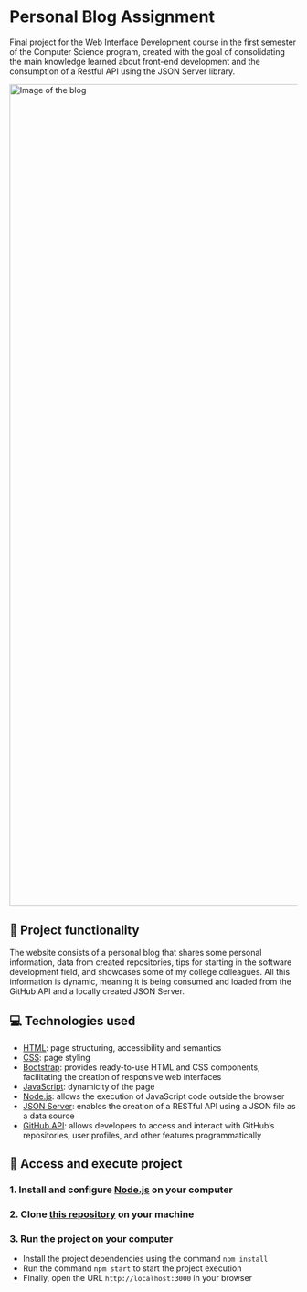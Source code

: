 # Personal Blog Assignment

Final project for the Web Interface Development course in the first semester of the Computer Science program, created with the goal of consolidating the main knowledge learned about front-end development and the consumption of a Restful API using the JSON Server library.

<img width="1440" alt="Image of the blog" src="https://github.com/ArturColen/PersonalBlogAssignment/assets/96635074/8e58637e-153d-408f-ab89-368ec3cbda0a">

## 🔨 Project functionality

The website consists of a personal blog that shares some personal information, data from created repositories, tips for starting in the software development field, and showcases some of my college colleagues. All this information is dynamic, meaning it is being consumed and loaded from the GitHub API and a locally created JSON Server.

## 💻 Technologies used

-   [HTML](https://developer.mozilla.org/pt-BR/docs/Web/HTML): page structuring, accessibility and semantics
-   [CSS](https://developer.mozilla.org/pt-BR/docs/Web/CSS): page styling
-   [Bootstrap](https://getbootstrap.com/docs/4.1/getting-started/introduction/): provides ready-to-use HTML and CSS components, facilitating the creation of responsive web interfaces
-   [JavaScript](https://developer.mozilla.org/pt-BR/docs/Web/JavaScript): dynamicity of the page
-   [Node.js](https://nodejs.org/pt-br/docs): allows the execution of JavaScript code outside the browser
-   [JSON Server](https://github.com/typicode/json-server/blob/v0/README.md): enables the creation of a RESTful API using a JSON file as a data source
-   [GitHub API](https://docs.github.com/pt/rest): allows developers to access and interact with GitHub’s repositories, user profiles, and other features programmatically

## 📁 Access and execute project

### 1. Install and configure [Node.js](https://nodejs.org/en/download/) on your computer

### 2. Clone [this repository](https://github.com/ArturColen/PersonalBlogAssignment) on your machine

### 3. Run the project on your computer

-   Install the project dependencies using the command `npm install`
-   Run the command `npm start` to start the project execution
-   Finally, open the URL `http://localhost:3000` in your browser
